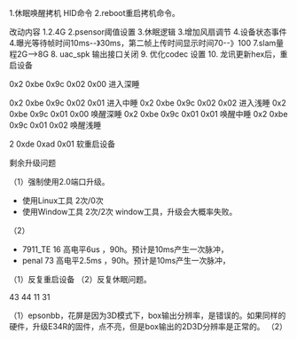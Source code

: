 1.休眠唤醒拷机 HID命令
2.reboot重启拷机命令。


改动内容
1.2.4G
2.psensor阈值设置
3.休眠逻辑
3.增加风扇调节
4.设备状态事件
4.曝光等待帧时间10ms--》30ms，第二帧上传时间显示时间70--》100
7.slam量程2G-->8G
8. uac_spk 输出接口关闭
9. 优化codec 设置
10. 龙讯更新hex后，重启设备



0x2 0xbe 0x9c 0x02 0x00 进入深睡


0x2 0xbe 0x9c 0x02 0x01 进入中睡
0x2 0xbe 0x9c 0x02 0x02 进入浅睡
0x2 0xbe 0x9c 0x01 0x00 唤醒深睡
0x2 0xbe 0x9c 0x01 0x01 唤醒中睡
0x2 0xbe 0x9c 0x01 0x02 唤醒浅睡

2 0xde 0xad 0x01 软重启设备

剩余升级问题


（1）强制使用2.0端口升级。
- 使用Linux工具 2次/0次
- 使用Window工具 2次/2次
window工具，升级会大概率失败。


（2）
- 7911_TE 16 高电平6us ，90h。预计是10ms产生一次脉冲，
- penal 73 高电平2.5ms ，90h。预计是10ms产生一次脉冲，

（1）反复重启设备
（2）反复休眠问题。


43 44 11 31 


（1）epsonbb，花屏是因为3D模式下，box输出分辨率，是错误的。如果同样的硬件，升级E34R的固件，点不亮，但是box输出的2D3D分辨率是正常的。
（2）








